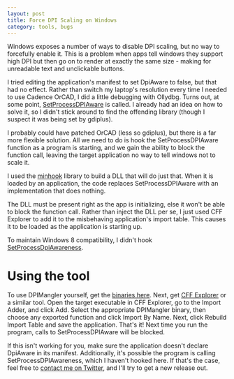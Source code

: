 ```yaml
---
layout: post
title: Force DPI Scaling on Windows
category: tools, bugs
---
```


Windows exposes a number of ways to disable DPI scaling, but no way to forcefully enable it. This is a problem when apps tell windows they support high DPI but then go on to render at exactly the same size - making for unreadable text and unclickable buttons.

I tried editing the application's manifest to set DpiAware to false, but that had no effect. Rather than switch my laptop's resolution every time I needed to use Cadence OrCAD, I did a little debugging with Ollydbg. Turns out, at some point, [SetProcessDPIAware](http://msdn.microsoft.com/en-us/library/windows/desktop/ms633543%28v=vs.85%29.aspx) is called. I already had an idea on how to solve it, so I didn't stick around to find the offending library (though I suspect it was being set by gdiplus).

I probably could have patched OrCAD (less so gdiplus), but there is a far more flexible solution. All we need to do is hook the SetProcessDPIAware function as a program is starting, and we gain the ability to block the function call, leaving the target application no way to tell windows not to scale it.

I used the [minhook](https://github.com/RaMMicHaeL/minhook) library to build a DLL that will do just that. When it is loaded by an application, the code replaces SetProcessDPIAware with an implementation that does nothing.

The DLL must be present right as the app is initializing, else it won't be able to block the function call. Rather than inject the DLL per se, I just used CFF Explorer to add it to the misbehaving application's import table. This causes it to be loaded as the application is starting up.

To maintain Windows 8 compatibility, I didn't hook [SetProcessDpiAwareness](http://msdn.microsoft.com/en-us/library/windows/desktop/dn302122%28v=vs.85%29.aspx).

# Using the tool

To use DPIMangler yourself, get the [binaries here](https://github.com/GeorgeHahn/DPIMangler/releases/tag/v1.0.0). Next, get [CFF Explorer](http://www.ntcore.com/exsuite.php) or a similar tool. Open the target executable in CFF Explorer, go to the Import Adder, and click Add. Select the appropriate DPIMangler binary, then choose any exported function and click Import By Name. Next, click Rebuild Import Table and save the application. That's it! Next time you run the program, calls to SetProcessDPIAware will be blocked.

If this isn't working for you, make sure the application doesn't declare DpiAware in its manifest. Additionally, it's possible the program is calling SetProcessDPIAwareness, which I haven't hooked here. If that's the case, feel free to [contact me on Twitter](https://twitter.com/George_Hahn/), and I'll try to get a new release out.